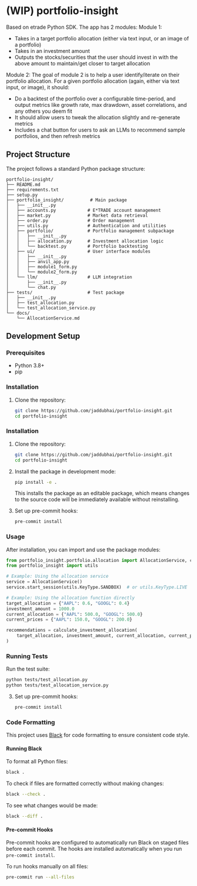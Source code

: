 # (WIP) portfolio-insight
Based on etrade Python SDK. The app has 2 modules:
Module 1:
- Takes in a target portfolio allocation (either via text input, or an image of a portfolio)
- Takes in an investment amount
- Outputs the stocks/securities that the user should invest in with the above amount to maintain/get closer to target allocation

Module 2:
The goal of module 2 is to help a user identify/iterate on their portfolio allocation. For a given portfolio allocation (again, either via text input, or image), it should:
- Do a backtest of the portfolio over a configurable time-period, and output metrics like growth rate, max drawdown, asset correlations, and any others you deem fit
- It should allow users to tweak the allocation slightly and re-generate metrics
- Includes a chat button for users to ask an LLMs to recommend sample portfolios, and then refresh metrics

## Project Structure

The project follows a standard Python package structure:

```
portfolio-insight/
├── README.md
├── requirements.txt
├── setup.py
├── portfolio_insight/          # Main package
│   ├── __init__.py
│   ├── accounts.py            # E*TRADE account management
│   ├── market.py              # Market data retrieval
│   ├── order.py               # Order management
│   ├── utils.py               # Authentication and utilities
│   ├── portfolio/             # Portfolio management subpackage
│   │   ├── __init__.py
│   │   ├── allocation.py      # Investment allocation logic
│   │   └── backtest.py        # Portfolio backtesting
│   ├── ui/                    # User interface modules
│   │   ├── __init__.py
│   │   ├── anvil_app.py
│   │   ├── module1_form.py
│   │   └── module2_form.py
│   └── llm/                   # LLM integration
│       ├── __init__.py
│       └── chat.py
├── tests/                     # Test package
│   ├── __init__.py
│   ├── test_allocation.py
│   └── test_allocation_service.py
└── docs/
    └── AllocationService.md
```

## Development Setup

### Prerequisites

- Python 3.8+
- pip

### Installation

1. Clone the repository:
   ```bash
   git clone https://github.com/jaddubhai/portfolio-insight.git
   cd portfolio-insight
   ```

### Installation

1. Clone the repository:
   ```bash
   git clone https://github.com/jaddubhai/portfolio-insight.git
   cd portfolio-insight
   ```

2. Install the package in development mode:
   ```bash
   pip install -e .
   ```
   
   This installs the package as an editable package, which means changes to the source code 
   will be immediately available without reinstalling.

3. Set up pre-commit hooks:
   ```bash
   pre-commit install
   ```

### Usage

After installation, you can import and use the package modules:

```python
from portfolio_insight.portfolio.allocation import AllocationService, calculate_investment_allocation
from portfolio_insight import utils

# Example: Using the allocation service
service = AllocationService()
service.start_session(utils.KeyType.SANDBOX)  # or utils.KeyType.LIVE

# Example: Using the allocation function directly
target_allocation = {"AAPL": 0.6, "GOOGL": 0.4}
investment_amount = 1000.0
current_allocation = {"AAPL": 500.0, "GOOGL": 500.0}
current_prices = {"AAPL": 150.0, "GOOGL": 200.0}

recommendations = calculate_investment_allocation(
    target_allocation, investment_amount, current_allocation, current_prices
)
```

### Running Tests

Run the test suite:
```bash
python tests/test_allocation.py
python tests/test_allocation_service.py
```

3. Set up pre-commit hooks:
   ```bash
   pre-commit install
   ```

### Code Formatting

This project uses [Black](https://github.com/psf/black) for code formatting to ensure consistent code style.

#### Running Black

To format all Python files:
```bash
black .
```

To check if files are formatted correctly without making changes:
```bash
black --check .
```

To see what changes would be made:
```bash
black --diff .
```

#### Pre-commit Hooks

Pre-commit hooks are configured to automatically run Black on staged files before each commit. The hooks are installed automatically when you run `pre-commit install`.

To run hooks manually on all files:
```bash
pre-commit run --all-files
```
